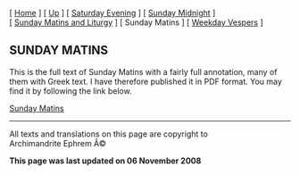 \[ [Home](index.md) \] \[ [Up](tone6.md) \]
\[ [Saturday Evening](sat6e.md) \] \[ [Sunday Midnight](sun6nc.md) \]
\[ [Sunday Matins and Liturgy](sun6m.md) \] \[ Sunday Matins \]
\[ [Weekday Vespers](weekday_vespers7.md) \]

SUNDAY MATINS
-------------

This is the full text of Sunday Matins with a fairly full annotation,
many of them with Greek text. I have therefore published it in PDF
format. You may find it by following the link below.

[Sunday Matins](SUN06M%20with%20notes%20colour.pdf)

------------------------------------------------------------------------

All texts and translations on this page are copyright to\
Archimandrite Ephrem Â©

**This page was last updated on 06 November 2008**
